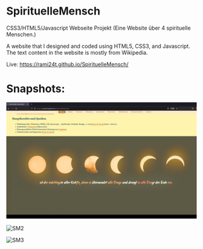 # SpirituelleMensch

CSS3/HTML5/Javascript Webseite Projekt (Eine Website über 4 spirituelle Menschen.)

A website that I designed and coded using HTML5, CSS3, and Javascript.
The text content in the website is mostly from Wikipedia.

Live: https://rami24t.github.io/SpirituelleMensch/


# Snapshots:

<img src="Snapshot1.jpg">

![SM2](https://github.com/Rami24t/SpirituelleMensch/assets/103028944/beeaf750-6472-430a-a159-02fcf3afc46c)

![SM3](https://github.com/Rami24t/SpirituelleMensch/assets/103028944/f9736050-b619-40b0-98c9-50f6c15d750d)

